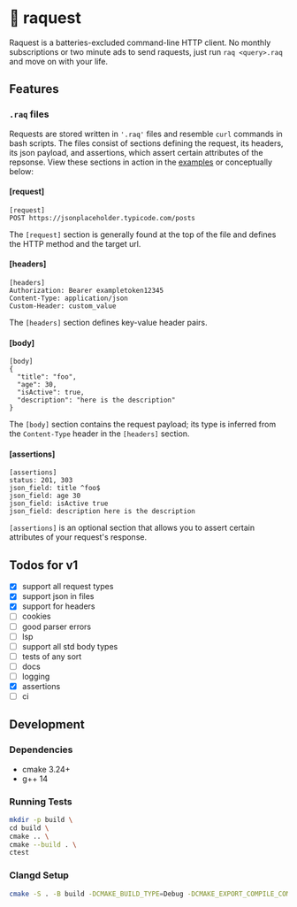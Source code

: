 # 🏓 raquest

Raquest is a batteries-excluded command-line HTTP client. No monthly subscriptions or two minute ads to send raquests, just run `raq <query>.raq` and move on with your life.

## Features

### `.raq` files

Requests are stored written in `'.raq'` files and resemble `curl` commands in bash scripts. The files consist of sections defining the request, its headers, its json payload, and assertions, which assert certain attributes of the repsonse. View these sections in action in the [examples](/examples) or conceptually below:

#### [request]
```
[request]
POST https://jsonplaceholder.typicode.com/posts
```
The `[request]` section is generally found at the top of the file and defines the HTTP method and the target url.

#### [headers]
```
[headers]
Authorization: Bearer exampletoken12345
Content-Type: application/json
Custom-Header: custom_value
```
The `[headers]` section defines key-value header pairs.

#### [body]
```
[body]
{
  "title": "foo",
  "age": 30,
  "isActive": true,
  "description": "here is the description"
}
```
The `[body]` section contains the request payload; its type is inferred from the `Content-Type` header in the `[headers]` section.

#### [assertions]
```
[assertions]
status: 201, 303
json_field: title ^foo$
json_field: age 30
json_field: isActive true
json_field: description here is the description
```
`[assertions]` is an optional section that allows you to assert certain attributes of your request's response.

## Todos for v1
- [x] support all request types
- [x] support json in files
- [x] support for headers
- [ ] cookies
- [ ] good parser errors
- [ ] lsp
- [ ] support all std body types
- [ ] tests of any sort
- [ ] docs
- [ ] logging
- [x] assertions
- [ ] ci

## Development

### Dependencies
- cmake 3.24+
- g++ 14

### Running Tests
```bash
mkdir -p build \
cd build \
cmake .. \
cmake --build . \
ctest
```

### Clangd Setup
```bash
cmake -S . -B build -DCMAKE_BUILD_TYPE=Debug -DCMAKE_EXPORT_COMPILE_COMMANDS=1
```

